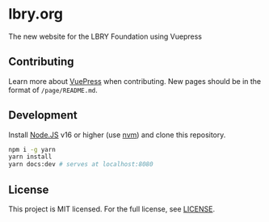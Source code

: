 # lbry.org
The new website for the LBRY Foundation using Vuepress

## Contributing
Learn more about [VuePress](https://vuepress.vuejs.org/) when contributing. New pages should be in the format of `/page/README.md`.

## Development
Install [Node.JS](https://nodejs.org/) v16 or higher (use [nvm](https://github.com/nvm-sh/nvm/blob/master/README.md)) and clone this repository.
```sh
npm i -g yarn
yarn install
yarn docs:dev # serves at localhost:8080
```

## License
This project is MIT licensed. For the full license, see [LICENSE](LICENSE).

